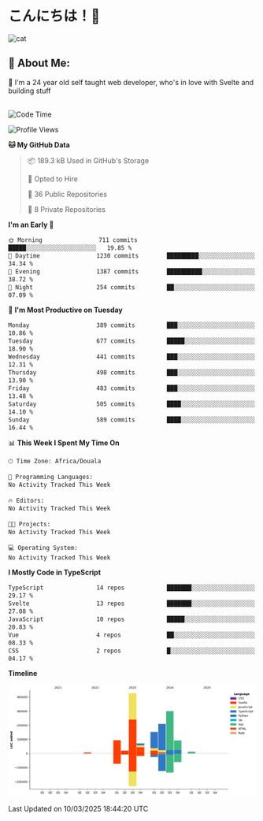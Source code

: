 

# こんにちは！🙂  
![cat](https://github.com/michaelnji/michaelnji/assets/73862378/606e99e9-2c18-4853-8722-991e4af8eae6)

## 💫 About Me:
🙂 I'm a 24 year old self taught web developer, who's in love with Svelte and building stuff <br><br>

<!--START_SECTION:waka-->
![Code Time](http://img.shields.io/badge/Code%20Time-1%2C211%20hrs%2034%20mins-blue)

![Profile Views](http://img.shields.io/badge/Profile%20Views-0-blue)

**🐱 My GitHub Data** 

> 📦 189.3 kB Used in GitHub's Storage 
 > 
> 💼 Opted to Hire
 > 
> 📜 36 Public Repositories 
 > 
> 🔑 8 Private Repositories 
 > 
**I'm an Early 🐤** 

```text
🌞 Morning                711 commits         █████░░░░░░░░░░░░░░░░░░░░   19.85 % 
🌆 Daytime                1230 commits        █████████░░░░░░░░░░░░░░░░   34.34 % 
🌃 Evening                1387 commits        ██████████░░░░░░░░░░░░░░░   38.72 % 
🌙 Night                  254 commits         ██░░░░░░░░░░░░░░░░░░░░░░░   07.09 % 
```
📅 **I'm Most Productive on Tuesday** 

```text
Monday                   389 commits         ███░░░░░░░░░░░░░░░░░░░░░░   10.86 % 
Tuesday                  677 commits         █████░░░░░░░░░░░░░░░░░░░░   18.90 % 
Wednesday                441 commits         ███░░░░░░░░░░░░░░░░░░░░░░   12.31 % 
Thursday                 498 commits         ███░░░░░░░░░░░░░░░░░░░░░░   13.90 % 
Friday                   483 commits         ███░░░░░░░░░░░░░░░░░░░░░░   13.48 % 
Saturday                 505 commits         ████░░░░░░░░░░░░░░░░░░░░░   14.10 % 
Sunday                   589 commits         ████░░░░░░░░░░░░░░░░░░░░░   16.44 % 
```


📊 **This Week I Spent My Time On** 

```text
🕑︎ Time Zone: Africa/Douala

💬 Programming Languages: 
No Activity Tracked This Week

🔥 Editors: 
No Activity Tracked This Week

🐱‍💻 Projects: 
No Activity Tracked This Week

💻 Operating System: 
No Activity Tracked This Week
```

**I Mostly Code in TypeScript** 

```text
TypeScript               14 repos            ███████░░░░░░░░░░░░░░░░░░   29.17 % 
Svelte                   13 repos            ███████░░░░░░░░░░░░░░░░░░   27.08 % 
JavaScript               10 repos            █████░░░░░░░░░░░░░░░░░░░░   20.83 % 
Vue                      4 repos             ██░░░░░░░░░░░░░░░░░░░░░░░   08.33 % 
CSS                      2 repos             █░░░░░░░░░░░░░░░░░░░░░░░░   04.17 % 
```



**Timeline**

![Lines of Code chart](https://raw.githubusercontent.com/michaelnji/michaelnji/main/assets/bar_graph.png)


 Last Updated on 10/03/2025 18:44:20 UTC
<!--END_SECTION:waka-->
